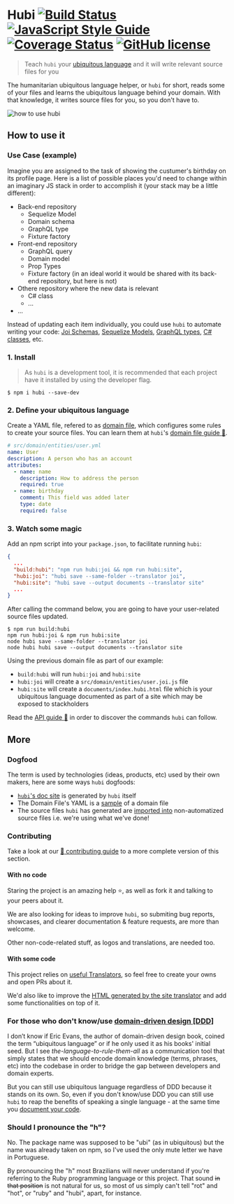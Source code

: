 # Hubi [![Build Status][ci-badge]][ci] [![JavaScript Style Guide][js-standard-badge]][js-standard] [![Coverage Status][coverage-badge]][coverage] [![GitHub license][license-badge]][license]

> Teach `hubi` your [ubiquitous language](https://martinfowler.com/bliki/UbiquitousLanguage.html) and it will write relevant source files for you

The humanitarian ubiquitous language helper, or `hubi` for short, reads some of your files and learns the ubiquitous language behind your domain. With that knowledge, it writes source files for you, so you don't have to.

<img src="./assets/hubi.gif" alt="how to use hubi" title="how to use hubi" />

## How to use it

### Use Case (example)

Imagine you are assigned to the task of showing the custumer's birthday on its profile page. Here is a list of possible places you'd need to change within an imaginary JS stack in order to accomplish it (your stack may be a little different):

* Back-end repository
  - Sequelize Model
  - Domain schema
  - GraphQL type
  - Fixture factory
* Front-end repository
  - GraphQL query
  - Domain model
  - Prop Types
  - Fixture factory (in an ideal world it would be shared with its back-end repository, but here is not)
* Othere repository where the new data is relevant
  - C# class
  - ...
* ...

Instead of updating each item individually, you could use `hubi` to automate writing your code: [Joi Schemas](https://github.com/mvcds/hubi/issues/17), [Sequelize Models](https://github.com/mvcds/hubi/issues/26), [GraphQL types](https://github.com/mvcds/hubi/issues/27), [C# classes](https://github.com/mvcds/hubi/issues/28), etc.

### 1. Install

> As `hubi` is a development tool, it is recommended that each project have it installed by using the developer flag.

```
$ npm i hubi --save-dev
```

### 2. Define your ubiquitous language

Create a YAML file, refered to as [domain file](https://mvcds.github.io/hubi/#domain-file), which configures some rules to create your source files. You can learn them at `hubi`'s [domain file guide :green_book:](./docs/domain-file-guide.md).

```yaml
# src/domain/entities/user.yml
name: User
description: A person who has an account
attributes:
  - name: name
    description: How to address the person
    required: true
  - name: birthday
    comment: This field was added later
    type: date
    required: false
```

### 3. Watch some magic

Add an npm script into your `package.json`, to facilitate running `hubi`:

```json
{
  ...
  "build:hubi": "npm run hubi:joi && npm run hubi:site",
  "hubi:joi": "hubi save --same-folder --translator joi",
  "hubi:site": "hubi save --output documents --translator site"
  ...
}
```

After calling the command below, you are going to have your user-related source files updated.

```shell
$ npm run build:hubi
npm run hubi:joi & npm run hubi:site
node hubi save --same-folder --translator joi
node hubi hubi save --output documents --translator site
```

Using the previous domain file as part of our example:

* `build:hubi` will run `hubi:joi` and `hubi:site`
* `hubi:joi` will create a `src/domain/entities/user.joi.js` file
* `hubi:site` will create a `documents/index.hubi.html` file which is your ubiquitous language documented as part of a site which may be exposed to stackholders

Read the [API guide :green_book:](./docs/api.md) in order to discover the commands `hubi` can follow.

## More

### Dogfood

The term is used by technologies (ideas, products, etc) used by their own makers, here are some ways `hubi` dogfoods:

* [`hubi`'s doc site](https://mvcds.github.io/hubi#all) is generated by `hubi` itself
* The Domain File's YAML is a [sample](src/Domain/Entities/UbiquitousToken/domain-file.yml) of a domain file
* The source files `hubi` has generated are [imported into](https://github.com/mvcds/hubi/blob/523eb385e8f950224ee7791c8fd4edb47986ee4c/src/Domain/Objects/AttributeParser/Attributes/Attribute.js#L3) non-automatized source files i.e. we're using what we've done!

### Contributing

Take a look at our [:green_book: contributing guide](CONTRIBUTING.md) to a more complete version of this section.

#### With no code

Staring the project is an amazing help :star:, as well as fork it and talking to your peers about it.

We are also looking for ideas to improve `hubi`, so submiting bug reports, showcases, and clearer documentation & feature requests, are more than welcome.

Other non-code-related stuff, as logos and translations, are needed too.

#### With some code

This project relies on [useful Translators](https://github.com/mvcds/hubi/projects/2), so feel free to create your owns and open PRs about it.

We'd also like to improve the [HTML generated by the site translator](https://github.com/mvcds/hubi/issues/35) and add some functionalities on top of it.

### For those who don't know/use [domain-driven design [DDD]](https://airbrake.io/blog/software-design/domain-driven-design)

I don’t know if Eric Evans, the author of domain-driven design book, coined the term “ubiquitous language” or if he only used it as his books' initial seed. But I see *the-language-to-rule-them-all* as a communication tool that simply states that we should encode domain knowledge (terms, phrases, etc) into the codebase in order to bridge the gap between developers and domain experts.

But you can still use ubiquitous language regardless of DDD because it stands on its own. So, even if you don't know/use DDD you can still use `hubi` to reap the benefits of speaking a single language - at the same time you [document your code](https://developers.redhat.com/blog/2017/06/21/documentation-as-code/).

### Should I pronounce the "h"?

No. The package name was supposed to be "ubi" (as in ubiquitous) but the name was already taken on npm, so I've used the only mute letter we have in Portuguese.

By pronouncing the "h" most Brazilians will never understand if you're referring to the Ruby programming language or this project. That sound ~~in that position~~ is not natural for us, so most of us simply can't tell "rot" and "hot", or "ruby" and "hubi", apart, for instance.

[ci-badge]: https://travis-ci.org/mvcds/hubi.svg?branch=master
[ci]: https://travis-ci.org/mvcds/hubi
[js-standard-badge]: https://img.shields.io/badge/code_style-standard-brightgreen.svg
[js-standard]: https://standardjs.com
[coverage-badge]: https://coveralls.io/repos/github/mvcds/hubi/badge.svg?branch=master
[coverage]: https://coveralls.io/github/mvcds/hubi?branch=master
[license-badge]: https://img.shields.io/github/license/mvcds/hubi.svg?style=flat-square
[license]: https://github.com/mvcds/hubi/blob/master/LICENSE
